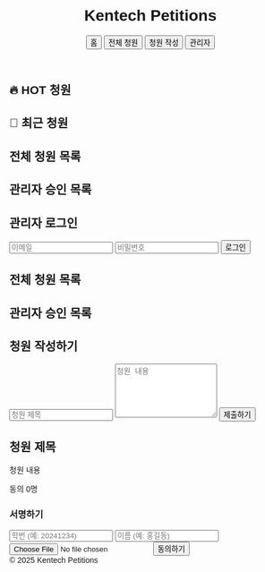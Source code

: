 <!DOCTYPE html>
<html lang="ko">
<head>
  <meta charset="UTF-8">
  <meta name="viewport" content="width=device-width, initial-scale=1.0">
  <title>Kentech Petitions</title>
  <script src="https://cdn.tailwindcss.com"></script>
  <script src="https://cdn.jsdelivr.net/npm/@supabase/supabase-js@1"></script>
  <style>body { font-family: 'Noto Sans KR', sans-serif; }</style>
</head>
<body class="bg-gray-100 text-gray-900">
  
<header class="bg-blue-700 text-white p-4 flex justify-between items-center">
  <h1 class="text-2xl font-bold">Kentech Petitions</h1>
  <nav class="space-x-4">
    <button onclick="showPage('main')">홈</button>
    <button onclick="showPage('list')">전체 청원</button>
    <button onclick="showPage('write')">청원 작성</button>
    <button onclick="showPage('login')">관리자</button>
  </nav>
</header>
  
<section id="page-main" class="container mx-auto p-6">
  <h2 class="text-4xl font-bold mb-6">🔥 HOT 청원</h2>
  <div id="hot-petitions" class="grid grid-cols-1 md:grid-cols-2 lg:grid-cols-3 gap-6 mb-10"></div>

  <h2 class="text-3xl font-bold mb-4">📜 최근 청원</h2>
  <ul id="recent-petitions" class="divide-y divide-gray-300"></ul>
</section>

<section id="page-list" class="hidden container mx-auto p-6">
  <h2 class="text-3xl font-bold mb-6">전체 청원 목록</h2>
  <ul id="all-petitions" class="divide-y divide-gray-300"></ul>
</section>

<section id="page-admin" class="hidden container mx-auto p-6">
  <h2 class="text-3xl font-bold mb-6">관리자 승인 목록</h2>
  <ul id="unapproved-petitions" class="divide-y divide-gray-300"></ul>
</section>

<section id="page-login" class="hidden container mx-auto p-6">
  <h2 class="text-3xl font-bold mb-6">관리자 로그인</h2>
  <input id="login-email" type="email" class="w-full border p-2 mb-2 rounded" placeholder="이메일">
  <input id="login-password" type="password" class="w-full border p-2 mb-4 rounded" placeholder="비밀번호">
  <button onclick="adminLogin()" class="bg-blue-700 text-white px-6 py-2 rounded">로그인</button>
</section>


<section id="page-list" class="hidden container mx-auto p-6">
  <h2 class="text-3xl font-bold mb-6">전체 청원 목록</h2>
  <ul id="all-petitions" class="divide-y divide-gray-300"></ul>
</section>

<section id="page-admin" class="hidden container mx-auto p-6">
  <h2 class="text-3xl font-bold mb-6">관리자 승인 목록</h2>
  <ul id="unapproved-petitions" class="divide-y divide-gray-300"></ul>
</section>

<section id="page-write" class="hidden container mx-auto p-6">
  <h2 class="text-3xl font-bold mb-6">청원 작성하기</h2>
  <input id="petition-title" type="text" class="w-full border p-2 mb-4 rounded" placeholder="청원 제목">
  <textarea id="petition-content" class="w-full border p-2 mb-4 rounded" placeholder="청원 내용" rows="6"></textarea>
  <button onclick="submitPetition()" class="bg-blue-700 text-white px-6 py-2 rounded">제출하기</button>
</section>

<section id="page-detail" class="hidden container mx-auto p-6">
  <h2 id="detail-title" class="text-3xl font-bold mb-4">청원 제목</h2>
  <p id="detail-description" class="text-gray-700 mb-6">청원 내용</p>
  <p id="detail-support" class="text-green-600 font-semibold mb-6">동의 0명</p>

 <div class="bg-gray-50 p-4 rounded mb-6">
  <h3 class="text-xl font-semibold mb-4">서명하기</h3>
  <input id="support-student-id" type="text" class="w-full border p-2 mb-2 rounded" placeholder="학번 (예: 20241234)">
  <input id="support-name" type="text" class="w-full border p-2 mb-2 rounded" placeholder="이름 (예: 홍길동)">
  <input id="support-file" type="file" class="w-full mb-2">
  <button onclick="submitSupport()" class="bg-green-600 text-white px-4 py-2 rounded">동의하기</button>
</div>
</section>

<script>
let currentPetition = null;
let supabaseClient = null;

window.onload = async () => {
  const supabaseUrl = 'https://ybbpzwvigqgleywnwkij.supabase.co';
  const supabaseKey = 'eyJhbGciOiJIUzI1NiIsInR5cCI6IkpXVCJ9.eyJpc3MiOiJzdXBhYmFzZSIsInJlZiI6InliYnB6d3ZpZ3FnbGV5d253a2lqIiwicm9sZSI6ImFub24iLCJpYXQiOjE3NDU5Mjk1NzUsImV4cCI6MjA2MTUwNTU3NX0.3JF0NvkBLyJZkFtcpOvtYkA8CfUnp_CKuAoI13CyJxg';
  supabaseClient = window.supabase.createClient(supabaseUrl, supabaseKey);
  console.log("✅ Supabase initialized", supabaseClient);

  await loadRecentPetitions();
  await loadAllPetitions();
  await loadHotPetitions();
  await loadUnapprovedPetitions();
};

function showPage(page) {
  const pages = ['main', 'list', 'detail', 'write', 'admin'];
  pages.forEach(id => {
    const el = document.getElementById(`page-${id}`);
    if (el) el.classList.add('hidden');
  });
  const showEl = document.getElementById(`page-${page}`);
  if (showEl) showEl.classList.remove('hidden');
}

async function submitPetition() {
  const title = document.getElementById('petition-title').value;
  const content = document.getElementById('petition-content').value;
  if (!title || !content) return alert('모든 항목을 입력해주세요.');

  const { error } = await supabaseClient.from('petitions').insert([
  { title, description: content, support_count: 0, approved: false }
]);

if (error) return alert('청원 등록 실패: ' + error.message);

// ✅ 바로 관리자 목록과 홈 목록 갱신
await loadRecentPetitions();
await loadAllPetitions();
await loadUnapprovedPetitions();
await loadHotPetitions();

// ✅ 등록 후 바로 관리자에게 승인 요청으로 이동하거나 메시지
alert('청원이 등록되었습니다. 관리자의 승인을 기다립니다.');
showPage('main'); // 또는 'admin'으로 보내도 OK

}

async function loadRecentPetitions() {
  const { data } = await supabaseClient.from('petitions')
    .select('*')
    .eq('approved', true)
    .order('created_at', { ascending: false })
    .limit(10);
  const list = document.getElementById('recent-petitions');
  list.innerHTML = '';
  data?.forEach(p => {
    const li = document.createElement('li');
    li.className = 'py-2 flex justify-between cursor-pointer hover:text-blue-600';
    li.innerHTML = `<span>${p.title}</span><span class="text-gray-500">${new Date(p.created_at).toLocaleDateString()}</span>`;
    li.onclick = () => openDetail(p);
    list.appendChild(li);
  });
}

async function loadAllPetitions() {
  const { data } = await supabaseClient.from('petitions')
    .select('*')
    .eq('approved', true)
    .order('created_at', { ascending: false });
  const list = document.getElementById('all-petitions');
  list.innerHTML = '';
  data?.forEach(p => {
    const li = document.createElement('li');
    li.className = 'py-4 flex justify-between cursor-pointer hover:text-blue-600';
    li.innerHTML = `<span>${p.title}</span><span>동의 ${p.support_count}명</span>`;
    li.onclick = () => openDetail(p);
    list.appendChild(li);
  });
}

async function loadHotPetitions() {
  const { data } = await supabaseClient
    .from('petitions')
    .select('*')
    .eq('approved', true)
    .gte('support_count', 100)  // ✅ 이 줄 꼭 포함
    .order('support_count', { ascending: false })
    .limit(3);

  const container = document.getElementById('hot-petitions');
  container.innerHTML = '';
  data?.forEach(p => {
    const div = document.createElement('div');
    div.className = 'bg-white p-4 rounded shadow cursor-pointer hover:bg-blue-50';
    div.innerHTML = `<h3 class="text-xl font-bold mb-2">${p.title}</h3><p class="text-gray-600">동의 ${p.support_count}명</p>`;
    div.onclick = () => openDetail(p);
    container.appendChild(div);
  });
}

function openDetail(petition) {
  currentPetition = petition;
  document.getElementById('detail-title').textContent = petition.title;
  document.getElementById('detail-description').textContent = petition.description;
  document.getElementById('detail-support').textContent = `동의 ${petition.support_count}명`;
  showPage('detail');
}

async function submitSupport() {
  const studentId = document.getElementById('support-student-id').value.trim();
  const name = document.getElementById('support-name').value.trim();
  const file = document.getElementById('support-file').files[0]; // ← 누락되어 있었음

  if (!studentId || !name || !file) {
    return alert('학번, 이름, 서명 파일을 모두 제출해주세요.');
  }

  // 중복 확인
  const { data: existing, error: fetchError } = await supabaseClient
    .from('supports')
    .select('*')
    .eq('petition_id', currentPetition.id)
    .eq('student_id', studentId)
    .eq('name', name);

  if (fetchError) {
    console.error('🔍 중복 확인 실패:', fetchError);
    return alert('중복 확인 중 오류가 발생했습니다.');
  }

  if (existing.length > 0) {
    return alert('이미 동의한 청원입니다.');
  }

  // 고유 파일명 생성
  const sanitizedName = file.name.replace(/[^a-zA-Z0-9_.-]/g, '_');
  const filename = `${Date.now()}_${sanitizedName}`;

  // 파일 업로드
  const { error: uploadError } = await supabaseClient
    .storage
    .from('signatures')
    .upload(filename, file);

  if (uploadError) {
    console.error('📦 파일 업로드 실패:', uploadError); // 콘솔에 오류 출력
    return alert('파일 업로드 실패: ' + uploadError.message);
  }

  const fileUrl = `https://ybbpzwvigqgleywnwkij.supabase.co/storage/v1/object/public/signatures/${filename}`;

  // 서명 정보 저장
  const { error } = await supabaseClient.from('supports').insert([{
    petition_id: currentPetition.id,
    student_id: studentId,
    name,
    file_url: fileUrl
  }]);

  if (error) {
    console.error('❌ 서명 저장 실패:', error);
    return alert('서명 실패: ' + error.message);
  }

  // 동의 수 증가
  await supabaseClient
    .from('petitions')
    .update({ support_count: currentPetition.support_count + 1 })
    .eq('id', currentPetition.id);

  // 수동 갱신 + 화면 반영
  currentPetition.support_count += 1;
  document.getElementById('detail-support').textContent = `동의 ${currentPetition.support_count}명`;

  alert('서명 완료!');
  showPage('main');
  await loadRecentPetitions();
  await loadAllPetitions();
  await loadHotPetitions();
}



async function loadUnapprovedPetitions() {
  const { data } = await supabaseClient.from('petitions')
    .select('*')
    .eq('approved', false)
    .order('created_at', { ascending: false });
  const list = document.getElementById('unapproved-petitions');
  list.innerHTML = '';
  data?.forEach(p => {
    const li = document.createElement('li');
    li.className = 'py-4 flex justify-between items-center';
    li.innerHTML = `<span>${p.title}</span><button class="bg-green-600 text-white px-4 py-1 rounded" onclick="approvePetition(${p.id})">승인</button>`;
    list.appendChild(li);
  });
}

async function approvePetition(id) {
  const { error } = await supabaseClient
    .from('petitions')
    .update({ approved: true })
    .eq('id', id);

  if (error) {
    console.error(error);
    return alert('승인 실패: ' + error.message);
  }

  alert('승인 완료!');

  // ✅ 승인 목록에서 제거
  await loadUnapprovedPetitions();

  // ✅ 전체 청원 목록에 반영
  await loadAllPetitions();

  // ✅ HOT 청원에도 반영
  await loadHotPetitions();
}
  
async function adminLogin() {
  const email = document.getElementById('login-email').value;
  const password = document.getElementById('login-password').value;

  const { user, session, error } = await supabaseClient.auth.signIn({
    email: email,
    password: password,
  });

  if (error) {
    alert('로그인 실패: ' + error.message);
    return;
  }

  // 이메일이 관리자 계정인지 확인
  if (email !== 'admin@kentech.ac.kr') {
    alert('관리자만 접근할 수 있습니다.');
    return;
  }

  alert('로그인 성공! 관리자 페이지로 이동합니다.');

  showPage('admin');
  await loadUnapprovedPetitions(); // 승인할 청원 목록 불러오기
}


</script>

<footer class="bg-gray-800 text-white text-center p-4 mt-12">© 2025 Kentech Petitions</footer>
</body>
</html>
